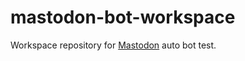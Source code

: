 # mastodon-bot-workspace
Workspace repository for [Mastodon](https://joinmastodon.org/ko) auto bot test.
